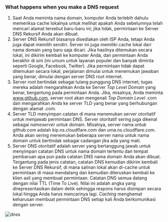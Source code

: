### What happens when you make a DNS request
1. Saat Anda meminta nama domain, komputer Anda terlebih dahulu memeriksa cache lokalnya untuk melihat apakah Anda sebelumnya telah mencari alamat tersebut baru-baru ini; jika tidak, permintaan ke Server DNS Rekursif Anda akan dibuat.
2. Server DNS Rekursif biasanya disediakan oleh ISP Anda, tetapi Anda juga dapat memilih sendiri. Server ini juga memiliki cache lokal dari nama domain yang baru saja dicari. Jika hasilnya ditemukan secara lokal, ini dikirim kembali ke komputer Anda, dan permintaan Anda berakhir di sini (ini umum untuk layanan populer dan banyak diminta seperti Google, Facebook, Twitter). Jika permintaan tidak dapat ditemukan secara lokal, perjalanan dimulai untuk menemukan jawaban yang benar, dimulai dengan server DNS root internet.
3. Server root bertindak sebagai tulang punggung DNS internet; tugas mereka adalah mengarahkan Anda ke Server *Top Level Domain* yang benar, bergantung pada permintaan Anda. Jika, misalnya, Anda meminta www.github.com, server root akan mengenali *Top Domain Level* .com dan mengarahkan Anda ke server TLD yang benar yang berhubungan dengan alamat .com.
4. Server TLD menyimpan catatan di mana menemukan server otoritatif untuk menjawab permintaan DNS. Server otoritatif sering juga dikenal sebagai *nameserver* untuk domain. Misalnya, server nama untuk github.com adalah kip.ns.cloudflare.com dan uma.ns.cloudflare.com. Anda akan sering menemukan beberapa server nama untuk nama domain untuk bertindak sebagai cadangan jika ada yang mati.
5. Server DNS otoritatif adalah server yang bertanggung jawab untuk menyimpan catatan DNS untuk nama domain tertentu dan tempat pembaruan apa pun pada catatan DNS nama domain Anda akan dibuat. Tergantung pada jenis catatan, catatan DNS kemudian dikirim kembali ke Server DNS Rekursif, di mana salinan lokal akan di-cache untuk permintaan di masa mendatang dan kemudian diteruskan kembali ke klien asli yang membuat permintaan. Catatan DNS semua datang dengan nilai TTL (Time To Live). Nilai ini adalah angka yang direpresentasikan dalam detik sehingga respons harus disimpan secara lokal hingga Anda harus mencarinya lagi. *Caching* menghemat keharusan membuat permintaan DNS setiap kali Anda berkomunikasi dengan server.

![dnss](https://raw.githubusercontent.com/yingcrackerhades/cybersec-module/main/Pre%20Security/How%20The%20Web%20Work/DNS%20Detail/Image/dns.png)
